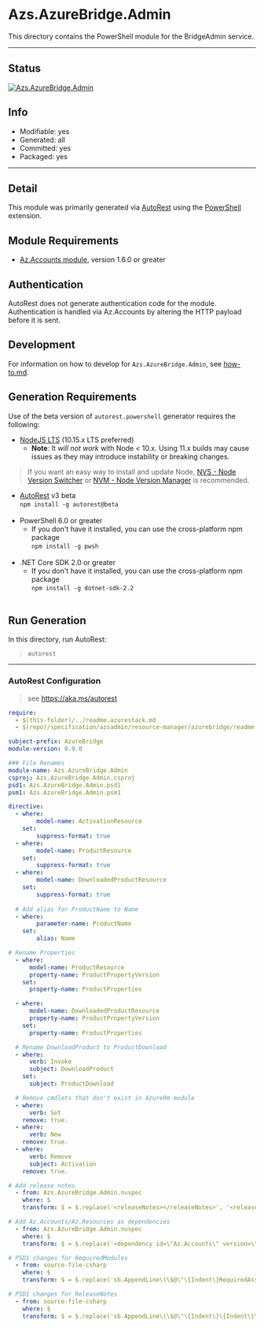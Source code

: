<!-- region Generated -->
# Azs.AzureBridge.Admin
This directory contains the PowerShell module for the BridgeAdmin service.

---
## Status
[![Azs.AzureBridge.Admin](https://img.shields.io/powershellgallery/v/Azs.AzureBridge.Admin.svg?style=flat-square&label=Azs.AzureBridge.Admin "Azs.AzureBridge.Admin")](https://www.powershellgallery.com/packages/Azs.AzureBridge.Admin/)

## Info
- Modifiable: yes
- Generated: all
- Committed: yes
- Packaged: yes

---
## Detail
This module was primarily generated via [AutoRest](https://github.com/Azure/autorest) using the [PowerShell](https://github.com/Azure/autorest.powershell) extension.

## Module Requirements
- [Az.Accounts module](https://www.powershellgallery.com/packages/Az.Accounts/), version 1.6.0 or greater

## Authentication
AutoRest does not generate authentication code for the module. Authentication is handled via Az.Accounts by altering the HTTP payload before it is sent.

## Development
For information on how to develop for `Azs.AzureBridge.Admin`, see [how-to.md](how-to.md).
<!-- endregion -->

## Generation Requirements
Use of the beta version of `autorest.powershell` generator requires the following:
- [NodeJS LTS](https://nodejs.org) (10.15.x LTS preferred)
  - **Note**: It *will not work* with Node < 10.x. Using 11.x builds may cause issues as they may introduce instability or breaking changes.
> If you want an easy way to install and update Node, [NVS - Node Version Switcher](../nodejs/installing-via-nvs.md) or [NVM - Node Version Manager](../nodejs/installing-via-nvm.md) is recommended.
- [AutoRest](https://aka.ms/autorest) v3 beta <br>`npm install -g autorest@beta`<br>&nbsp;
- PowerShell 6.0 or greater
  - If you don't have it installed, you can use the cross-platform npm package <br>`npm install -g pwsh`<br>&nbsp;
- .NET Core SDK 2.0 or greater
  - If you don't have it installed, you can use the cross-platform npm package <br>`npm install -g dotnet-sdk-2.2`<br>&nbsp;

## Run Generation
In this directory, run AutoRest:
> `autorest`

---
### AutoRest Configuration
> see https://aka.ms/autorest

``` yaml
require:
  - $(this-folder)/../readme.azurestack.md
  - $(repo)/specification/azsadmin/resource-manager/azurebridge/readme.md

subject-prefix: AzureBridge
module-version: 0.9.0

### File Renames
module-name: Azs.AzureBridge.Admin
csproj: Azs.AzureBridge.Admin.csproj
psd1: Azs.AzureBridge.Admin.psd1
psm1: Azs.AzureBridge.Admin.psm1

directive:  
  - where:
        model-name: ActivationResource
    set:
        suppress-format: true
  - where:
        model-name: ProductResource
    set:
        suppress-format: true
  - where:
        model-name: DownloadedProductResource
    set:
        suppress-format: true
  
  # Add alias for ProductName to Name
  - where:
        parameter-name: ProductName
    set:
        alias: Name

# Rename Properties
  - where:
      model-name: ProductResource
      property-name: ProductPropertyVersion
    set:
      property-name: ProductProperties

  - where:
      model-name: DownloadedProductResource
      property-name: ProductPropertyVersion
    set:
      property-name: ProductProperties

  # Rename DownloadProduct to ProductDownload
  - where:
      verb: Invoke
      subject: DownloadProduct
    set:
      subject: ProductDownload

  # Remove cmdlets that don't exist in AzureRm module
  - where:
      verb: Set
    remove: true.
  - where:
      verb: New
    remove: true.
  - where:
      verb: Remove
      subject: Activation
    remove: true.

# Add release notes
  - from: Azs.AzureBridge.Admin.nuspec
    where: $
    transform: $ = $.replace('<releaseNotes></releaseNotes>', '<releaseNotes>AzureStack Hub Admin module generated with https://github.com/Azure/autorest.powershell - see https://aka.ms/azpshmigration for breaking changes.</releaseNotes>');

# Add Az.Accounts/Az.Resources as dependencies
  - from: Azs.AzureBridge.Admin.nuspec
    where: $
    transform: $ = $.replace('<dependency id=\"Az.Accounts\" version=\"1.6.0\" />', '<dependency id="Az.Accounts" version="2.0.1" />\n      <dependency id="Az.Resources" version="0.10.0" />');

# PSD1 changes for RequiredModules
  - from: source-file-csharp
    where: $
    transform: $ = $.replace('sb.AppendLine\(\$@\"\{Indent\}RequiredAssemblies = \'\{\"./bin/Azs.AzureBridge.Admin.private.dll\"\}\'\"\);', 'sb.AppendLine\(\$@\"\{Indent\}RequiredAssemblies = \'\{\"./bin/Azs.AzureBridge.Admin.private.dll\"\}\'\"\);\n      sb.AppendLine\(\$@\"\{Indent\}RequiredModules = @\(@\{\{ModuleName = \'Az.Accounts\'; ModuleVersion = \'2.0.1\'; \}\}, @\{\{ModuleName = \'Az.Resources\'; RequiredVersion = \'0.10.0\'; \}\}\)\"\);');

# PSD1 changes for ReleaseNotes
  - from: source-file-csharp
    where: $
    transform: $ = $.replace('sb.AppendLine\(\$@\"\{Indent\}\{Indent\}\{Indent\}ReleaseNotes = \'\'\"\);', 'sb.AppendLine\(\$@\"\{Indent\}\{Indent\}\{Indent\}ReleaseNotes = \'AzureStack Hub Admin module generated with https://github.com/Azure/autorest.powershell - see https://aka.ms/azpshmigration for breaking changes\'\"\);' );
```
